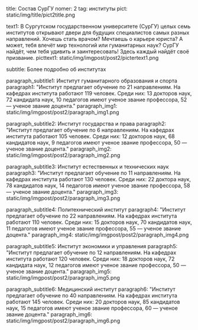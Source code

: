 title: Состав СурГУ
nomer: 2
tag: институты
pict: static/img/title/pict2title.png

text1: В Сургутском государственном университете (СурГУ) целых семь институтов открывают двери для будущих специалистов самых разных направлений. Хочешь стать врачом? Мечтаешь о карьере юриста? А может, тебя влечёт мир технологий или гуманитарных наук? СурГУ найдёт, чем тебя удивить и заинтересовать! Здесь каждый найдёт своё призвание.
picttext1: static/img/imgpost/post2/pictertext1.png

subtitle: Более подробно об институтах

paragraph_subtitle1: Институт гуманитарного образования и спорта
paragraph1: "Институт предлагает обучение по 21 направлениям.
    На кафедрах института работают 119 человек.
    Среди них:
    13 докторов наук,
    72 кандидата наук,
    10 педагогов имеют ученое звание профессора,
    52 — ученое звание доцента."
paragraph_img1: static/img/imgpost/post2/paragraph_img1.png

paragraph_subtitle2: Институт государства и права
paragraph2: "Институт предлагает обучение по 6 направлениям.
    На кафедрах института работают 105 человек.
    Среди них:
    12 докторов наук,
    68 кандидатов наук,
    9 педагогов имеют ученое звание профессора,
    50 — ученое звание доцента."
paragraph_img2: static/img/imgpost/post2/paragraph_img2.png

paragraph_subtitle3: Институт естественных и технических наук
paragraph3: "Институт предлагает обучение по 11 направлениям.
    На кафедрах института работают 130 человек.
    Среди них:
    22 доктора наук,
    78 кандидатов наук,
    14 педагогов имеют ученое звание профессора,
    58 — ученое звание доцента."
paragraph_img3: static/img/imgpost/post2/paragraph_img3.png

paragraph_subtitle4: Политехнический институт
paragraph4: "Институт предлагает обучение по 22 направлениям.
    На кафедрах института работают 110 человек.
    Среди них:
    15 докторов наук,
    70 кандидатов наук,
    11 педагогов имеют ученое звание профессора,
    55 — ученое звание доцента."
paragraph_img4: static/img/imgpost/post2/paragraph_img4.png

paragraph_subtitle5: Институт экономики и управления
paragraph5: "Институт предлагает обучение по 12 направлениям.
    На кафедрах института работают 120 человек.
    Среди них:
    18 докторов наук,
    72 кандидата наук,
    12 педагогов имеют ученое звание профессора,
    50 — ученое звание доцента."
paragraph_img5: static/img/imgpost/post2/paragraph_img5.png

paragraph_subtitle6: Медицинский институт
paragraph6: "Институт предлагает обучение по 40 направлениям.
    На кафедрах института работают 145 человек.
    Среди них:
    20 докторов наук,
    85 кандидатов наук,
    15 педагогов имеют ученое звание профессора,
    60 — ученое звание доцента."
paragraph_img6: static/img/imgpost/post2/paragraph_img6.png
